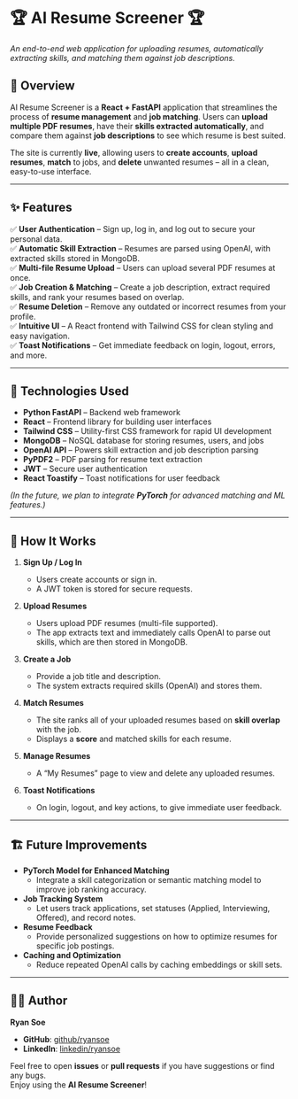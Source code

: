 # 🏆 AI Resume Screener 🏆

*An end-to-end web application for uploading resumes, automatically extracting skills, and matching them against job descriptions.*

## 📌 Overview
AI Resume Screener is a **React + FastAPI** application that streamlines the process of **resume management** and **job matching**. Users can **upload multiple PDF resumes**, have their **skills extracted automatically**, and compare them against **job descriptions** to see which resume is best suited.  
 
The site is currently **live**, allowing users to **create accounts**, **upload resumes**, **match** to jobs, and **delete** unwanted resumes – all in a clean, easy-to-use interface.

---

## ✨ Features
✅ **User Authentication** – Sign up, log in, and log out to secure your personal data.  
✅ **Automatic Skill Extraction** – Resumes are parsed using OpenAI, with extracted skills stored in MongoDB.  
✅ **Multi-file Resume Upload** – Users can upload several PDF resumes at once.  
✅ **Job Creation & Matching** – Create a job description, extract required skills, and rank your resumes based on overlap.  
✅ **Resume Deletion** – Remove any outdated or incorrect resumes from your profile.  
✅ **Intuitive UI** – A React frontend with Tailwind CSS for clean styling and easy navigation.  
✅ **Toast Notifications** – Get immediate feedback on login, logout, errors, and more.  

---

## 🚀 Technologies Used
- **Python FastAPI** – Backend web framework  
- **React** – Frontend library for building user interfaces  
- **Tailwind CSS** – Utility-first CSS framework for rapid UI development  
- **MongoDB** – NoSQL database for storing resumes, users, and jobs  
- **OpenAI API** – Powers skill extraction and job description parsing  
- **PyPDF2** – PDF parsing for resume text extraction  
- **JWT** – Secure user authentication  
- **React Toastify** – Toast notifications for user feedback  

*(In the future, we plan to integrate **PyTorch** for advanced matching and ML features.)*

---

## 📖 How It Works

1. **Sign Up / Log In**  
   - Users create accounts or sign in.  
   - A JWT token is stored for secure requests.

2. **Upload Resumes**  
   - Users upload PDF resumes (multi-file supported).  
   - The app extracts text and immediately calls OpenAI to parse out skills, which are then stored in MongoDB.

3. **Create a Job**  
   - Provide a job title and description.  
   - The system extracts required skills (OpenAI) and stores them.

4. **Match Resumes**  
   - The site ranks all of your uploaded resumes based on **skill overlap** with the job.  
   - Displays a **score** and matched skills for each resume.

5. **Manage Resumes**  
   - A “My Resumes” page to view and delete any uploaded resumes.

6. **Toast Notifications**  
   - On login, logout, and key actions, to give immediate user feedback.

---

## 🏗 Future Improvements
- **PyTorch Model for Enhanced Matching**  
  - Integrate a skill categorization or semantic matching model to improve job ranking accuracy.  
- **Job Tracking System**  
  - Let users track applications, set statuses (Applied, Interviewing, Offered), and record notes.  
- **Resume Feedback**  
  - Provide personalized suggestions on how to optimize resumes for specific job postings.  
- **Caching and Optimization**  
  - Reduce repeated OpenAI calls by caching embeddings or skill sets.

---

## 👨‍💻 Author
**Ryan Soe**

- **GitHub**: [github/ryansoe](https://github.com/ryansoe)  
- **LinkedIn**: [linkedin/ryansoe](https://linkedin.com/in/ryan-soe-2596b6309/)

Feel free to open **issues** or **pull requests** if you have suggestions or find any bugs.  
Enjoy using the **AI Resume Screener**!
